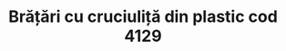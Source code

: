 ---
layout: post
title: "Brățări cu cruciuliță din plastic cod 4129"
description: "Brățări cu cruciuliță din plastic cod 4129"
img: "/assets/img/Brățări-cu-cruciuliță-din-plasticcc-1.jpg"
img2: "/assets/img/Brățări-cu-cruciuliță-din-plasticcc-2.jpg"
colors: "diverse"
price: "12 RON /buc"
vertical: true
---